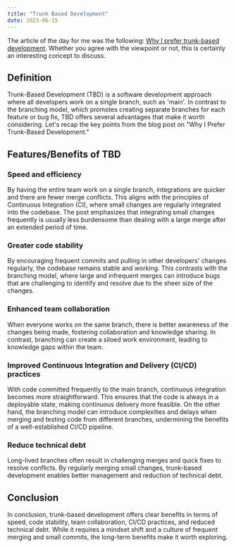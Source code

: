 ```yaml
---
title: "Trunk Based Development"
date: 2023-06-15
---
```


The article of the day for me was the following: [Why I prefer trunk-based development](https://trishagee.com/2023/05/29/why-i-prefer-trunk-based-development/?utm_source=programmingdigest&utm_medium&utm_campaign=1660). Whether you agree with the viewpoint or not, this is certainly an interesting concept to discuss.

## Definition

Trunk-Based Development (TBD) is a software development approach where all developers work on a single branch, such as 'main'. In contrast to the branching model, which promotes creating separate branches for each feature or bug fix, TBD offers several advantages that make it worth considering. Let's recap the key points from the blog post on "Why I Prefer Trunk-Based Development."

## Features/Benefits of TBD

### Speed and efficiency

By having the entire team work on a single branch, integrations are quicker and there are fewer merge conflicts. This aligns with the principles of Continuous Integration (CI), where small changes are regularly integrated into the codebase. The post emphasizes that integrating small changes frequently is usually less burdensome than dealing with a large merge after an extended period of time.

### Greater code stability

By encouraging frequent commits and pulling in other developers' changes regularly, the codebase remains stable and working. This contrasts with the branching model, where large and infrequent merges can introduce bugs that are challenging to identify and resolve due to the sheer size of the changes.

### Enhanced team collaboration

When everyone works on the same branch, there is better awareness of the changes being made, fostering collaboration and knowledge sharing. In contrast, branching can create a siloed work environment, leading to knowledge gaps within the team.

### Improved Continuous Integration and Delivery (CI/CD) practices

With code committed frequently to the main branch, continuous integration becomes more straightforward. This ensures that the code is always in a deployable state, making continuous delivery more feasible. On the other hand, the branching model can introduce complexities and delays when merging and testing code from different branches, undermining the benefits of a well-established CI/CD pipeline.

### Reduce technical debt

Long-lived branches often result in challenging merges and quick fixes to resolve conflicts. By regularly merging small changes, trunk-based development enables better management and reduction of technical debt.

## Conclusion

In conclusion, trunk-based development offers clear benefits in terms of speed, code stability, team collaboration, CI/CD practices, and reduced technical debt. While it requires a mindset shift and a culture of frequent merging and small commits, the long-term benefits make it worth exploring. 

